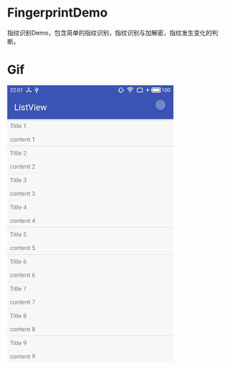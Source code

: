 # FingerprintDemo
指纹识别Demo，包含简单的指纹识别，指纹识别与加解密，指纹发生变化的判断。

# Gif
 ![image](https://github.com/zcw90/SlideListView/blob/master/demo_git/demo_git_1.gif)